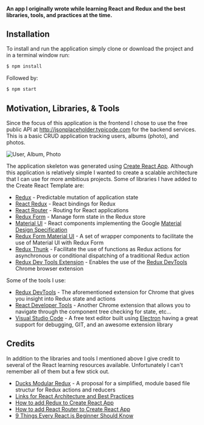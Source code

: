 #### An app I originally wrote while learning React and Redux and the best libraries, tools, and practices at the time.

## Installation
To install and run the application simply clone or download the project and in a terminal window run:

```bash
$ npm install
```
Followed by:

```bash
$ npm start
```
## Motivation, Libraries, & Tools

Since the focus of this application is the frontend I chose to use the free public API at http://jsonplaceholder.typicode.com for the backend services. This is a basic CRUD application tracking users, albums (photo), and photos.

![User, Album, Photo](https://s3-us-west-2.amazonaws.com/oc-resources/images/user_album_photo.png "User, Album, Photo")

The application skeleton was generated using [Create React App](https://github.com/facebookincubator/create-react-app). Although this application is relatively simple I wanted to create a scalable architecture that I can use for more ambitious projects. Some of libraries I have added to the Create React Template are:

- [Redux](http://redux.js.org/) - Predictable mutation of application state
- [React Redux](https://github.com/reactjs/react-redux) - React bindings for Redux
- [React Router](https://github.com/ReactTraining/react-router) - Routing for React applications
- [Redux Form](https://github.com/erikras/redux-form/) - Manage form state in the Redux store
- [Material UI](https://github.com/callemall/material-ui) - React components implementing the Google [Material Design Specification](https://material.io/guidelines/material-design/introduction.html)
- [Redux Form Material UI](https://github.com/erikras/redux-form-material-ui) - A set of wrapper components to facilitate the use of Material UI with Redux Form
- [Redux Thunk](https://github.com/gaearon/redux-thunk) - Facilitate the use of functions as Redux actions for asynchronous or conditional dispatching of a traditional Redux action
- [Redux Dev Tools Extension](https://github.com/zalmoxisus/redux-devtools-extension) - Enables the use of the [Redux DevTools](https://chrome.google.com/webstore/detail/redux-devtools/lmhkpmbekcpmknklioeibfkpmmfibljd?hl=en) Chrome browser extension

Some of the tools I use:

- [Redux DevTools](https://chrome.google.com/webstore/detail/redux-devtools/lmhkpmbekcpmknklioeibfkpmmfibljd?hl=en) - The aforementioned extension for Chrome that gives you insight into Redux state and actions
- [React Developer Tools](https://chrome.google.com/webstore/detail/react-developer-tools/fmkadmapgofadopljbjfkapdkoienihi?hl=en) - Another Chrome extension that allows you to navigate through the component tree checking for state, etc...
- [Visual Studio Code](https://code.visualstudio.com/) - A free text editor built using [Electron](https://electron.atom.io/) having a great support for debugging, GIT, and an awesome extension library

## Credits

In addition to the libraries and tools I mentioned above I give credit to several of the React learning resources available. Unfortunately I can't remember all of them but a few stick out.

- [Ducks Modular Redux](https://github.com/erikras/ducks-modular-redux) - A proposal for a simplified, module based file structur for Redux actions and reducers
- [Links for React Architecture and Best Practices](https://github.com/markerikson/react-redux-links/blob/master/react-architecture.md)
- [How to add Redux to Create React App](http://www.penta-code.com/how-to-add-redux-to-create-react-app/)
- [How to add React Router to Create React App](http://www.penta-code.com/how-to-add-react-router-to-create-react-app/?src=related)
- [9 Things Every React.js Beginner Should Know](https://camjackson.net/post/9-things-every-reactjs-beginner-should-know)